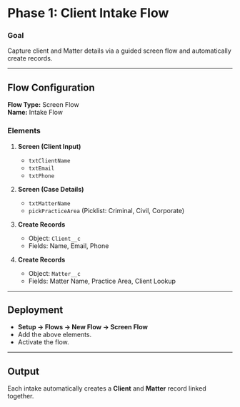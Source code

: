 # Phase 1: Client Intake Flow

###  Goal
Capture client and Matter details via a guided screen flow and automatically create records.

---

##  Flow Configuration

**Flow Type:** Screen Flow  
**Name:** Intake Flow

###  Elements

1. **Screen (Client Input)**
   - `txtClientName`
   - `txtEmail`
   - `txtPhone`

2. **Screen (Case Details)**
   - `txtMatterName`
   - `pickPracticeArea` (Picklist: Criminal, Civil, Corporate)

3. **Create Records**
   - Object: `Client__c`
   - Fields: Name, Email, Phone

4. **Create Records**
   - Object: `Matter__c`
   - Fields: Matter Name, Practice Area, Client Lookup

---

##  Deployment
- **Setup → Flows → New Flow → Screen Flow**
- Add the above elements.
- Activate the flow.

---

##  Output
Each intake automatically creates a **Client** and **Matter** record linked together.
